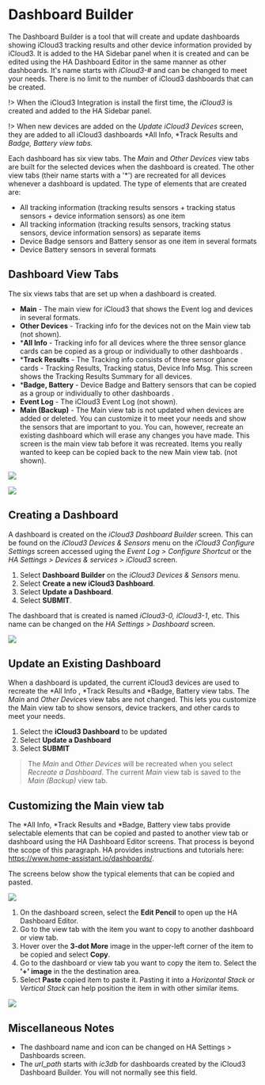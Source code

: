 # Dashboard Builder

The Dashboard Builder is a tool that will create and update dashboards showing iCloud3 tracking results and other device information provided by iCloud3. It is added to the HA Sidebar panel when it is created and can be edited using the HA Dashboard Editor in the same manner as other dashboards. It's name starts with *iCloud3-#* and can be changed to meet your needs. There is no limit to the number of iCloud3 dashboards that can be created.

!> When the iCloud3 Integration is install the first time, the *iCloud3* is created and added to the HA Sidebar panel.

!> When new devices are added on the *Update iCloud3 Devices* screen, they are added to all iCloud3 dashboards *All Info, *Track Results and *Badge, Battery view tabs.*

Each dashboard has six view tabs. The *Main* and *Other Devices* view tabs are built for the selected devices when the dashboard is created. The other view tabs (their name starts with a '*') are recreated for all devices whenever a dashboard is updated. The type of elements that are created are:

- All tracking information (tracking results sensors + tracking status sensors  + device information sensors) as one item
- All tracking information (tracking results sensors, tracking status sensors, device information sensors) as separate items
- Device Badge sensors and Battery sensor as one item in several formats
- Device Battery sensors in several formats



## Dashboard View Tabs

The six views tabs that are set up when a dashboard is created.

- **Main** - The main view for iCloud3 that shows the Event log and devices in several formats.
- **Other Devices** - Tracking info for the devices not on the Main view tab (not shown).
- ***All Info** - Tracking info for all devices where the three sensor glance cards can be copied as a group or individually to other dashboards .
- ***Track Results** - The Tracking info consists of three sensor glance cards - Tracking Results, Tracking status, Device Info Msg. This screen shows the Tracking Results Summary for all devices.
- ***Badge, Battery** - Device Badge and Battery sensors that can be copied as a group or individually to other dashboards .
- **Event Log** - The iCloud3 Event Log (not shown).
- **Main (Backup)** - The Main view tab is not updated when devices are added or deleted. You can customize it to meet your needs and show the sensors that are important to you. You can, however, recreate an existing dashboard which will erase any changes you have made. This screen is the main view tab before it was recreated. Items you really wanted to keep can be copied back to the new Main view tab. (not shown).

![](C:\Users\Gary\GitHub\icloud3_v3_docs\docs\images\cf-dashboard-bldr-views-main.png)

![](C:\Users\Gary\GitHub\icloud3_v3_docs\docs\images\cf-dashboard-bldr-views-allinfo-badge-battery.png)



## Creating a Dashboard

A dashboard is created on the *iCloud3 Dashboard Builder* screen. This can be found on the *iCloud3 Devices & Sensors* menu on the *iCloud3 Configure Settings* screen accessed uging the *Event Log > Configure Shortcut* or the *HA Settings > Devices & services > iCloud3* screen.

1. Select **Dashboard Builder** on the *iCloud3 Devices & Sensors* menu.
2. Select **Create a new iCloud3 Dashboard**.
3. Select **Update a Dashboard**.
4. Select **SUBMIT**.

The dashboard that is created is named *iCloud3-0, iCloud3-1*, etc. This name can be changed on the *HA Settings > Dashboard* screen.

![](C:\Users\Gary\GitHub\icloud3_v3_docs\docs\images\cf-dashboard-builder.png)

## Update an Existing Dashboard

When a dashboard is updated, the current iCloud3 devices are used to recreate the *All Info , *Track Results and *Badge, Battery view tabs. The *Main* and *Other Device*s view tabs are not changed. This lets you customize the Main view tab to show sensors, device trackers, and other cards to meet your needs.

1. Select the **iCloud3 Dashboard** to be updated
2. Select **Update a Dashboard**
3. Select **SUBMIT**

> The *Main* and *Other Devices* will be recreated when you select *Recreate a Dashboard*. The current *Main* view tab is saved to the *Main (Backup)* view tab.

## Customizing the Main view tab

The *All Info, *Track Results and *Badge, Battery view tabs provide selectable elements that can be copied and pasted to another view tab or dashboard using the HA Dashboard Editor screens. That process is beyond the scope of this paragraph. HA provides instructions and tutorials here: https://www.home-assistant.io/dashboards/. 

The screens below show the typical elements that can be copied and pasted.

![](C:\Users\Gary\GitHub\icloud3_v3_docs\docs\images\cf-dashboard-bldr-view-hl.png)

1. On the dashboard screen, select the **Edit Pencil** to open up the HA Dashboard Editor.
2. Go to the view tab with the item you want to copy to another dashboard or view tab.
3. Hover over the **3-dot More** image in the upper-left corner of the item to be copied and select **Copy**.
4. Go to the dashboard or view tab you want to copy the item to. Select the **'+' image** in the the destination area.
5. Select **Paste** copied item to paste it. Pasting it into a *Horizontal Stack* or *Vertical Stack* can help position the item in with other similar items.

![](C:\Users\Gary\GitHub\icloud3_v3_docs\docs\images\cf-dashboard-bldr-edit-copy-paste.png)



## Miscellaneous Notes

- The dashboard name and icon can be changed on HA Settings > Dashboards screen.
- The *url_path* starts with *ic3db* for dashboards created by the iCloud3 Dashboard Builder. You will not normally see this field.